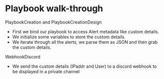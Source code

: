 # Playbook walk-through

PlaybookCreation and PlaybookCreationDesign
- First we bind our playbook to access Alert metadata like custom details.
- We initialize some variables to store the custom details.
- We iterate through all the alerts, we parse them as JSON and then grab the custom details.

WebhookDiscord
- We send the custom details (IPaddr and User) to a discord webhook to be displayed in a private channel

